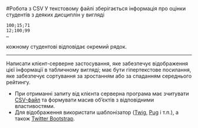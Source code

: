 #Робота з CSV
У текстовому файлі зберігається інформація про оцінки студентів з деяких дисциплін у вигляді
```
100;15;71
12;100;99
…
```
кожному студентові відповідає окремий рядок.

---
Написати клієнт-серверне застосування, яке забезпечує відображення цієї інформації в табличному вигляді; 
має бути гіпертекстове посилання, яке забезпечує сортування за зростанням або за спаданням середнього рейтингу.
- При отриманні запиту від клієнта серверна програма має зчитувати [CSV-файл](https://ru.wikipedia.org/wiki/CSV) та формувати масив об’єктів з відповідними властивостями.
 - Для відображення використати шаблонізатор ([Twig](https://twig.symfony.com/doc/3.x/templates.html), [Pug](https://pugjs.org/api/getting-started.html) і т.п.), а також [Twitter Bootstrap](https://getbootstrap.com).
